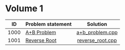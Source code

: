# Volume 1

|  ID  | Problem statement | Solution |
|:----:|:------------------|:--------:|
| 1000 | [A+B Problem](http://acm.timus.ru/problem.aspx?space=1&num=1000)  | [a+b_problem.cpp](./a+b_problem.cpp)   |
| 1001 | [Reverse Root](http://acm.timus.ru/problem.aspx?space=1&num=1001) | [reverse_root.cpp](./reverse_root.cpp) |
